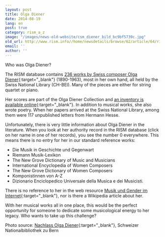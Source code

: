 ```yaml
---
layout: post
title: Olga Diener
date: 2014-08-19
lang: en
post: true
category: rism_a_z
image: "/images/news-old-website/csm_diener_bild_bc9bf5739c.jpg"
old_url: http://www.rism.info//home/newsdetails/browse/62/article/64/rism-a-z-olga-diener.html
email: ''
author: ''
---
```


Who was Olga Diener?

The RISM database contains [236 works by Swiss composer Olga Diener](https://opac.rism.info/metaopac/search?View=rism&View=rism&author=olga+diener){:target="_blank"} (1890-1963), most in her own hand, all held by the Swiss National Library (CH-BEl). Many of the pieces are either for string quartet or piano.

Her scores are part of the Olga Diener Collection and [an inventory is available online](http://ead.nb.admin.ch/html/diener.html){:target="_blank"}. In addition to musical works, she also wrote poetry. When her papers arrived at the Swiss National Library, among them were 117 unpublished letters from Hermann Hesse.

Unfortunately, there is very little information about Olga Diener in the literature. When you look at her authority record in the RISM database (click on her name in one of her records), you see the number 0 everywhere. This means there is no entry for her in our standard reference works:

- Die Musik in Geschichte und Gegenwart
- Riemann Musik-Lexikon
- The New Grove Dictionary of Music and Musicians
- International Encyclopedia of Women Composers
- The New Grove Dictionary of Women Composers
- Komponistinnen von A-Z
- Dizionario Enciclopedico Universale della Musica e dei Musicisti.

There is no reference to her in the web resource [Musik und Gender im Internet](http://mugi.hfmt-hamburg.de/){:target="_blank"}, nor is there a Wikipedia article about her.

With her musical works all in one place, this would be the perfect opportunity for someone to dedicate some musicological energy to her legacy. Who wants to take up this challenge?

Photo source: [Nachlass Olga Diener](http://ead.nb.admin.ch/html/diener.html){:target="_blank"}, Schweizer Nationalbibliothek zu Bern


